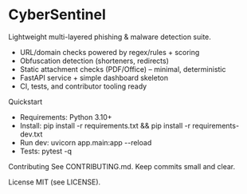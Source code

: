 # CyberSentinel

Lightweight multi-layered phishing & malware detection suite.

- URL/domain checks powered by regex/rules + scoring
- Obfuscation detection (shorteners, redirects)
- Static attachment checks (PDF/Office) – minimal, deterministic
- FastAPI service + simple dashboard skeleton
- CI, tests, and contributor tooling ready

Quickstart
- Requirements: Python 3.10+
- Install: pip install -r requirements.txt && pip install -r requirements-dev.txt
- Run dev: uvicorn app.main:app --reload
- Tests: pytest -q

Contributing
See CONTRIBUTING.md. Keep commits small and clear.

License
MIT (see LICENSE).


